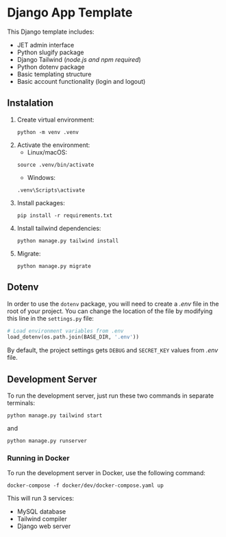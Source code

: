 # Django App Template 
This Django template includes:
- JET admin interface
- Python slugify package
- Django Tailwind (_node.js and npm required_)
- Python dotenv package
- Basic templating structure
- Basic account functionality (login and logout)

## Instalation
1. Create virtual environment:
    ```
    python -m venv .venv
    ```
2. Activate the environment:
	- Linux/macOS: 
	``` 
	source .venv/bin/activate
	```
	- Windows:
	 ```
	 .venv\Scripts\activate
	 ```
3. Install packages:
	```
	pip install -r requirements.txt
	```
4. Install tailwind dependencies:
	```
	python manage.py tailwind install
	```
5. Migrate:
	```
	python manage.py migrate
	```
	
## Dotenv
In order to use the `dotenv` package, you will need to create a _.env_ file in the root of your project. You can change the location of the file by modifying this line in the `settings.py` file:
```python
# Load environment variables from .env
load_dotenv(os.path.join(BASE_DIR, '.env'))
```
By default, the project settings gets `DEBUG` and `SECRET_KEY` values from _.env_ file.

## Development Server
To run the development server, just run these two commands in separate terminals:
```
python manage.py tailwind start
```
and

```
python manage.py runserver
```

### Running in Docker
To run the development server in Docker, use the following command:
```
docker-compose -f docker/dev/docker-compose.yaml up
```
This will run 3 services:
- MySQL database
- Tailwind compiler
- Django web server
